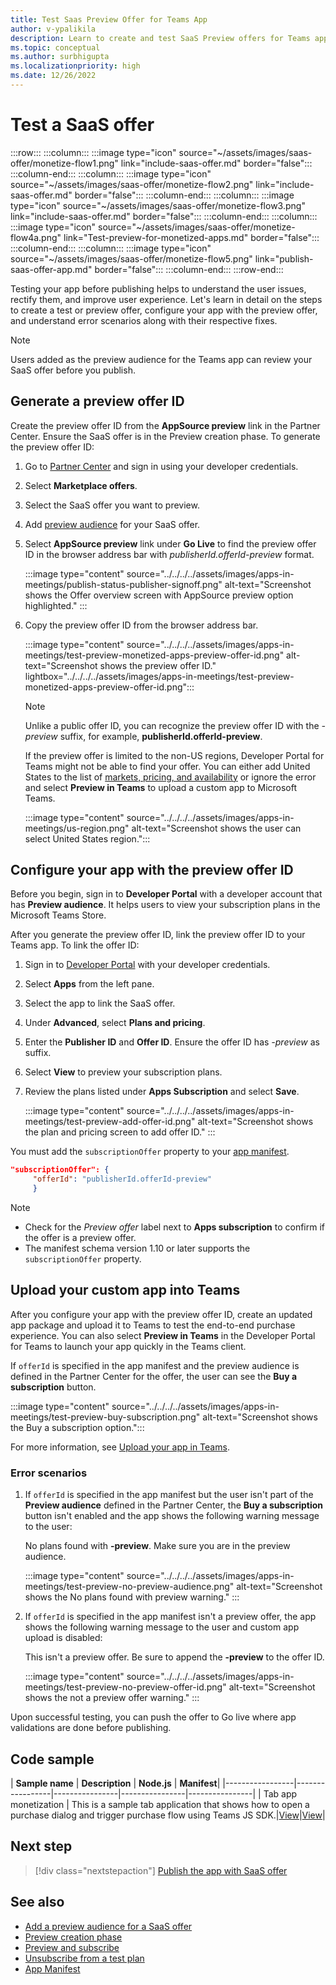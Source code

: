 ```yaml
---
title: Test Saas Preview Offer for Teams App
author: v-ypalikila
description: Learn to create and test SaaS Preview offers for Teams app. Create a preview offer ID, configure your app with the preview offer ID, and upload.
ms.topic: conceptual
ms.author: surbhigupta
ms.localizationpriority: high
ms.date: 12/26/2022
---
```


# Test a SaaS offer

:::row:::
   :::column:::
      :::image type="icon" source="~/assets/images/saas-offer/monetize-flow1.png" link="include-saas-offer.md" border="false":::
   :::column-end:::
   :::column:::
      :::image type="icon" source="~/assets/images/saas-offer/monetize-flow2.png" link="include-saas-offer.md" border="false":::
   :::column-end:::
   :::column:::
      :::image type="icon" source="~/assets/images/saas-offer/monetize-flow3.png" link="include-saas-offer.md" border="false":::
   :::column-end:::
   :::column:::
      :::image type="icon" source="~/assets/images/saas-offer/monetize-flow4a.png" link="Test-preview-for-monetized-apps.md" border="false":::
   :::column-end:::
   :::column:::
      :::image type="icon" source="~/assets/images/saas-offer/monetize-flow5.png" link="publish-saas-offer-app.md" border="false":::
   :::column-end:::
:::row-end:::

Testing your app before publishing helps to understand the user issues, rectify them, and improve user experience. Let's learn in detail on the steps to create a test or preview offer, configure your app with the preview offer, and understand error scenarios along with their respective fixes.

>[!NOTE]
> Users added as the preview audience for the Teams app can review your SaaS offer before you publish.

## Generate a preview offer ID

Create the preview offer ID from the **AppSource preview** link in the Partner Center. Ensure the SaaS offer is in the Preview creation phase. To generate the preview offer ID:

1. Go to [Partner Center](https://go.microsoft.com/fwlink/?linkid=2166002) and sign in using your developer credentials.
1. Select **Marketplace offers**.
1. Select the SaaS offer you want to preview.
1. Add [preview audience](/azure/marketplace/create-new-saas-offer-preview) for your SaaS offer.
1. Select **AppSource preview** link under **Go Live** to find the preview offer ID in the browser address bar with *publisherId.offerId-preview* format.

    :::image type="content" source="../../../../assets/images/apps-in-meetings/publish-status-publisher-signoff.png" alt-text="Screenshot shows the Offer overview screen with AppSource preview option highlighted." :::

1. Copy the preview offer ID from the browser address bar.

      :::image type="content" source="../../../../assets/images/apps-in-meetings/test-preview-monetized-apps-preview-offer-id.png" alt-text="Screenshot shows the preview offer ID."  lightbox="../../../../assets/images/apps-in-meetings/test-preview-monetized-apps-preview-offer-id.png":::

    > [!NOTE]
    > Unlike a public offer ID, you can recognize the preview offer ID with the *-preview* suffix, for example, **publisherId.offerId-preview**.

    If the preview offer is limited to the non-US regions, Developer Portal for Teams might not be able to find your offer. You can either add United States to the list of [markets, pricing, and availability](/azure/marketplace/create-new-saas-offer-plans) or ignore the error and select **Preview in Teams** to upload a custom app to Microsoft Teams.  

    :::image type="content" source="../../../../assets/images/apps-in-meetings/us-region.png" alt-text="Screenshot shows the user can select United States region.":::

## Configure your app with the preview offer ID

Before you begin, sign in to **Developer Portal** with a developer account that has **Preview audience**. It helps users to view your subscription plans in the Microsoft Teams Store.

After you generate the preview offer ID, link the preview offer ID to your Teams app. To link the offer ID:

1. Sign in to [Developer Portal](https://dev.teams.microsoft.com/) with your developer credentials.
1. Select **Apps** from the left pane.
1. Select the app to link the SaaS offer.
1. Under **Advanced**, select **Plans and pricing**.
1. Enter the **Publisher ID** and **Offer ID**. Ensure the offer ID has *-preview* as suffix.
1. Select **View** to preview your subscription plans.
1. Review the plans listed under **Apps Subscription** and select **Save**.

    :::image type="content" source="../../../../assets/images/apps-in-meetings/test-preview-add-offer-id.png" alt-text="Screenshot shows the plan and pricing screen to add offer ID." :::

You must add the `subscriptionOffer` property to your [app manifest](../../../../resources/schema/manifest-schema.md#subscriptionoffer).

```json
"subscriptionOffer": {
     "offerId": "publisherId.offerId-preview"
     }
```

>[!NOTE]
>
> * Check for the *Preview offer* label next to **Apps subscription** to confirm if the offer is a preview offer.
> * The manifest schema version 1.10 or later supports the `subscriptionOffer` property.

## Upload your custom app into Teams

After you configure your app with the preview offer ID, create an updated app package and upload it to Teams to test the end-to-end purchase experience. You can also select **Preview in Teams** in the Developer Portal for Teams to launch your app quickly in the Teams client.

If `offerId` is specified in the app manifest and the preview audience is defined in the Partner Center for the offer, the user can see the **Buy a subscription** button.

:::image type="content" source="../../../../assets/images/apps-in-meetings/test-preview-buy-subscription.png" alt-text="Screenshot shows the Buy a subscription option.":::

For more information, see [Upload your app in Teams](../../apps-upload.md).

### Error scenarios

1. If `offerId` is specified in the app manifest but the user isn't part of the **Preview audience** defined in the Partner Center, the **Buy a subscription** button isn't enabled and the app shows the following warning message to the user:

    No plans found with **-preview**. Make sure you are in the preview audience.

    :::image type="content" source="../../../../assets/images/apps-in-meetings/test-preview-no-preview-audience.png" alt-text="Screenshot shows the No plans found with preview warning." :::

1. If `offerId` is specified in the app manifest isn't a preview offer, the app shows the following warning message to the user and custom app upload is disabled:
  
    This isn't a preview offer. Be sure to append the **-preview** to the offer ID.

    :::image type="content" source="../../../../assets/images/apps-in-meetings/test-preview-no-preview-offer-id.png" alt-text="Screenshot shows the not a preview offer warning." :::

Upon successful testing, you can push the offer to Go live where app validations are done before publishing.

## Code sample

| **Sample name** | **Description** | **Node.js** | **Manifest**|
|-----------------|-----------------|----------------|----------------|----------------|
| Tab app monetization | This is a sample tab application that shows how to open a purchase dialog and trigger purchase flow using Teams JS SDK.|[View](https://github.com/OfficeDev/Microsoft-Teams-Samples/tree/main/samples/tab-app-monetization/nodejs)|[View](https://github.com/OfficeDev/Microsoft-Teams-Samples/tree/main/samples/tab-app-monetization/nodejs/demo-manifest/tab-app-monetization.zip)|

## Next step

> [!div class="nextstepaction"]
> [Publish the app with SaaS offer](publish-saas-offer-app.md)

## See also

* [Add a preview audience for a SaaS offer](/azure/marketplace/create-new-saas-offer-preview)
* [Preview creation phase](/azure/marketplace/review-publish-offer)
* [Preview and subscribe](/partner-center/marketplace/test-saas-preview-offer)
* [Unsubscribe from a test plan](/partner-center/marketplace/test-saas-unsubscribe)
* [App Manifest](../../../../resources/schema/manifest-schema-dev-preview.md)
